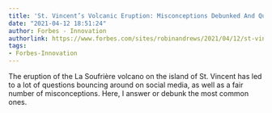 ```yaml
---
title: 'St. Vincent’s Volcanic Eruption: Misconceptions Debunked And Questions Answered'
date: "2021-04-12 18:51:24"
author: Forbes - Innovation
authorlink: https://www.forbes.com/sites/robinandrews/2021/04/12/st-vincents-volcanic-eruption-misconceptions-debunked-and-questions-answered/
tags:
- Forbes-Innovation
---
```

The eruption of the La Soufrière volcano on the island of St. Vincent has led to a lot of questions bouncing around on social media, as well as a fair number of misconceptions. Here, I answer or debunk the most common ones.
